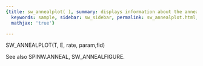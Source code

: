 ```yaml
---
{title: sw_annealplot( ), summary: displays information about the annealing simulation,
  keywords: sample, sidebar: sw_sidebar, permalink: sw_annealplot.html, folder: swfiles,
  mathjax: 'true'}

---
```

 
SW_ANNEALPLOT(T, E, rate, param,fid)
 
See also SPINW.ANNEAL, SW_ANNEALFIGURE.
 


